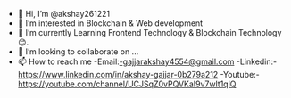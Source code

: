 - 👋 Hi, I’m @akshay261221
- 👀 I’m interested in Blockchain & Web development
- 🌱 I’m currently Learning Frontend Technology & Blockchain Technology😊.
- 💞️ I’m looking to collaborate on ...
- 📫 How to reach me 
-Email:-gajjarakshay4554@gmail.com
-Linkedin:-https://www.linkedin.com/in/akshay-gajjar-0b279a212
-Youtube:-https://youtube.com/channel/UCJSqZ0vPQVKaI9v7wlt1qlQ

<!---
akshay261221/akshay261221 is a ✨ special ✨ repository because its `README.md` (this file) appears on your GitHub profile.
You can click the Preview link to take a look at your changes.
--->
